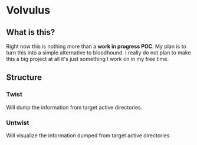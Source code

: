 # Volvulus

## What is this?

Right now this is nothing more than a **work in progress POC**. My plan is to turn this into a simple alternative to bloodhound. I really do not plan to make this a big project at all it's just something I work on in my free time.

## Structure

### Twist

Will dump the information from target active directories.

### Untwist

Will visualize the information dumped from target active directories.

